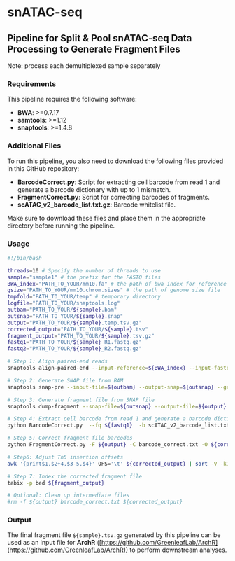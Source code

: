 # snATAC-seq
## Pipeline for Split & Pool snATAC-seq Data Processing to Generate Fragment Files
Note: process each demultiplexed sample separately

### Requirements

This pipeline requires the following software:

- **BWA**: >=0.7.17
- **samtools**: >=1.12
- **snaptools**: >=1.4.8

### Additional Files

To run this pipeline, you also need to download the following files provided in this GitHub repository:

- **BarcodeCorrect.py**: Script for extracting cell barcode from read 1 and generate a barcode dictionary with up to 1 mismatch.
- **FragmentCorrect.py**: Script for correcting barcodes of fragments.
- **scATAC_v2_barcode_list.txt.gz**: Barcode whitelist file.

Make sure to download these files and place them in the appropriate directory before running the pipeline.

### Usage

```bash
#!/bin/bash

threads=10 # Specify the number of threads to use
sample="sample1" # the prefix for the FASTQ files
BWA_index="PATH_TO_YOUR/mm10.fa" # the path of bwa index for reference genome
gsize="PATH_TO_YOUR/mm10.chrom.sizes" # the path of genome size file
tmpfold="PATH_TO_YOUR/temp" # temporary directory
logfile="PATH_TO_YOUR/snaptools.log"
outbam="PATH_TO_YOUR/${sample}.bam"
outsnap="PATH_TO_YOUR/${sample}.snap"
output="PATH_TO_YOUR/${sample}.temp.tsv.gz"
corrected_output="PATH_TO_YOUR/${sample}.tsv"
fragment_output="PATH_TO_YOUR/${sample}.tsv.gz"
fastq1="PATH_TO_YOUR/${sample}_R1.fastq.gz"
fastq2="PATH_TO_YOUR/${sample}_R2.fastq.gz"

# Step 1: Align paired-end reads
snaptools align-paired-end --input-reference=${BWA_index} --input-fastq1=${fastq1} --input-fastq2=${fastq2} --output-bam=${outbam} --aligner=bwa --read-fastq-command=zcat --min-cov=0 --num-threads=${threads} --if-sort=True --tmp-folder=${tmpfold} --overwrite=TRUE

# Step 2: Generate SNAP file from BAM
snaptools snap-pre --input-file=${outbam} --output-snap=${outsnap} --genome-name=mm10 --genome-size=${gsize} --min-mapq=10 --min-flen=0 --keep-chrm=TRUE --keep-single=False --keep-secondary=False --overwrite=True --max-num=10000000 --verbose=False

# Step 3: Generate fragment file from SNAP file
snaptools dump-fragment --snap-file=${outsnap} --output-file=${output} --buffer-size=10000 --tmp-folder=${tmpfold} &> ${logfile}

# Step 4: Extract cell barcode from read 1 and generate a barcode dictionary with up to 1 mismatch
python BarcodeCorrect.py  --fq ${fastq1}  -b scATAC_v2_barcode_list.txt.gz -O barcode_correct.txt

# Step 5: Correct fragment file barcodes
python FragmentCorrect.py -F ${output} -C barcode_correct.txt -O ${corrected_output}

# Step6: Adjust Tn5 insertion offsets
awk '{print$1,$2+4,$3-5,$4}' OFS='\t' ${corrected_output} | sort -V -k1,1 -k2,2n -T ${tmpfold} |  pbgzip -c > ${fragment_output}

# Step 7: Index the corrected fragment file
tabix -p bed ${fragment_output}

# Optional: Clean up intermediate files
#rm -f ${output} barcode_correct.txt ${corrected_output}
```

### Output

The final fragment file `${sample}.tsv.gz` generated by this pipeline can be used as an input file for **ArchR** ([https://github.com/GreenleafLab/ArchR](https://github.com/GreenleafLab/ArchR)) to perform downstream analyses.
